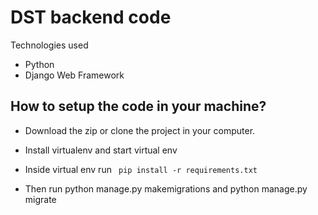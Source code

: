 # DST backend code

Technologies used
- Python 
- Django Web Framework

## How to setup the code in your machine?
- Download the zip or clone the project in your computer. 
- Install virtualenv and start virtual env
- Inside virtual env run 
<code> pip install -r requirements.txt </code>

- Then run 
python manage.py makemigrations 
and 
python manage.py migrate


